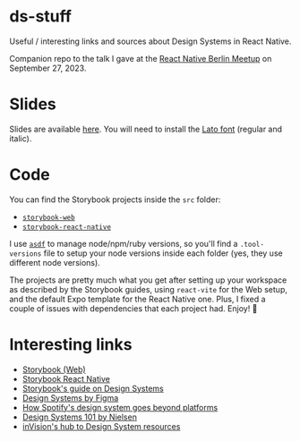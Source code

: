 # ds-stuff
Useful / interesting links and sources about Design Systems in React Native.

Companion repo to the talk I gave at the [React Native Berlin Meetup](https://www.meetup.com/react-native-berlin/events/295339575/) on September 27, 2023.

# Slides

Slides are available [here](./JustWatch-Design-System.key). You will need to install the [Lato font](https://fonts.google.com/specimen/Lato) (regular and italic).

# Code

You can find the Storybook projects inside the `src` folder:

- [`storybook-web`](./src/storybook-web)
- [`storybook-react-native`](./src/storybook-react-native)

I use [`asdf`](https://asdf-vm.com/) to manage node/npm/ruby versions, so you'll find a `.tool-versions` file to setup your node versions inside each folder (yes, they use different node versions).

The projects are pretty much what you get after setting up your workspace as described by the Storybook guides, using `react-vite` for the Web setup, and the default Expo template for the React Native one. Plus, I fixed a couple of issues with dependencies that each project had. Enjoy! 🚀

# Interesting links

- [Storybook (Web)](https://github.com/storybookjs/storybook)
- [Storybook React Native](https://github.com/storybookjs/react-native)
- [Storybook's guide on Design Systems](https://storybook.js.org/tutorials/design-systems-for-developers/react/en/introduction/)
- [Design Systems by Figma](https://www.designsystems.com/)
- [How Spotify's design system goes beyond platforms](https://www.designsystems.com/how-spotifys-design-system-goes-beyond-platforms/)
- [Design Systems 101 by Nielsen](https://www.nngroup.com/articles/design-systems-101/)
- [inVision's hub to Design System resources](https://www.invisionapp.com/inside-design/guide-to-design-systems/)
